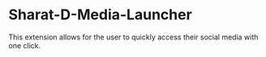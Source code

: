 # Sharat-D-Media-Launcher

This extension allows for the user to quickly access their social media with one click. 
